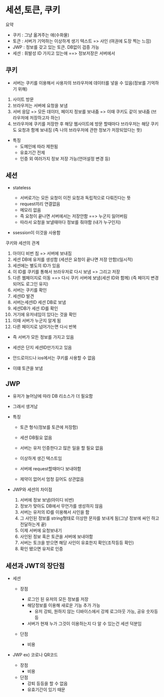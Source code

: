 # 세션,토큰, 쿠키

요약

- 쿠키 : 그냥 옮겨주는 애(수화물)
- 토큰 : 서버가 기억하는 이상하게 생기 텍스트 => 사인 (여권에 도장 찍는 느낌)
- JWP : 정보를 갖고 있는 토큰. DB없이 검증 가능
- 세션 : 휘발성 ID 가지고 있는애 ==> 정보저장은 서버에서





## 쿠키

- 서버는 쿠키를 이용해서 사용자의 브라우저에 데이터를 넣을 수 있음(정보를 기억하기 위해)



1. 사이트 방문
2. 브라우저는 서버에 요청을 보냄
3. 서버 응답 => 모든 데이터, 페이지 정보를 보내줌 => 이때 쿠키도 같이 보내줌
   (브라우저에 저장하고자 하는)
4. 브라우저에 쿠키를 저장한 후 해당 웹사이트에 방문 할때마다 브라우저는 해당 쿠키도 요청과 함께 보내짐 (즉 나의 브라우저에 관한 정보가 저장되었다는 뜻)

- 특징
  - 도메인에 따라 제한됨
  - 유효기간 전제
  - 인증 외 여러가지 정보 저장 가능(언어설정 변경 등)



## 세션

- stateless
  - 서버로가는 모든 요청이 이전 요청과 독립적으로 다뤄진다는 뜻
  - request끼리 연결없음
  - 메모리 없음
  - 즉 요청이 끝나면 서버에서는 저장안함 ==> 누군지 잃어버림
  - 따라서 요청을 보낼때마다 정보를 줘야함 (내가 누구인지)



- ssession이 이것을 사용함



쿠키와 세션의 관계

1. 아이디 비번 침 => 서버에 보내짐
2. 세션 DB에 유저를 생성함 (세션은 요청이 끝나면 저장 안함)(일시적)
3. 세션에는 별도의 ID가 있음
4. 이 ID를 쿠키를 통해서 브라우저로 다시 보냄 => 그리고 저장
5. 다른 웹페이지로 이동 ==> 다시 쿠키 서버에 보냄(세션 ID와 함께) (즉 페이지 변경되어도 로그인 유지)
6. 서버는 쿠키를 확인
7. 세션ID 발견
8. 서버는세션ID 세션 DB로 보냄
9. 세션DB가 세션 ID를 확인
10. 거기에 유저네임이 있다는 것을 확인
11. 이때 서버가 누군지 알게 됨
12. 다른 페이지로 넘어가는면 다시 반복



- 즉 서버가 모든 정보를 가지고 있음
- 세션은 단지 세션ID만가지고 있음



- 안드로이드나 ios에서는 쿠키를 사용할 수 없음
- 이떄 토큰을 보냄



##  JWP

- 유저가 늘어남에 따라 DB 리소스가 더 필요함
- 그래서 생겨남



- 특징

  - 토큰 형식(정보를 토큰에 저장함)

  - 세션 DB필요 없음

  - 서버는 유저 인증한다고 많은 일을 할 필요 없음

  - 이상하게 생긴 텍스트임
  - 서버에 request할때마다 보내야함
  - 제약이 없어서 엄청 길어도 상관없음



- JWP와 세션의 차이점
  1. 서버에 정보 보냄(아이디 비번)
  2. 정보가 맞아도 DB에서 무언가를 생성하지 않음
  3. 서버는 유저의 ID를 이용해서 사인을 함
  4. 그 사인된 정보를 string형태로 이상한 문자를 보내게 됨(그냥 정보에 싸인 하고 전달하는게 끝)
  5. 이제 서버에 요청보내기
  6. 사인된 정보 혹은 토큰을 서버에 보내야함
  7. 서버는 토크을 받으면 해당 사인이 유효한지 확인(조작등등 확인)
  8. 확인 됐으면 유저로 인증





## 세션과 JWT의 장단점

- 세션

  - 장점
    - 로그인 된 유저의 모든 정보를 저장
    - 해당정보를 이용해 새로운 기능 추가 가능
      - 유저 강퇴, 원하지 않는 디바이스에서 강제 로그아웃 가능, 공유 숫자등등
    - 서버가 현재 누가 그것이 이용하는지 다 알 수 있는건 세션 덕분임

  - 단점
    - 비용



- JWP ex) 코로나 QR코드 
  - 장점
    - 비용
  - 단점
    - 강퇴 등등을 할 수 없음
    - 유효기간이 있기 때문



























